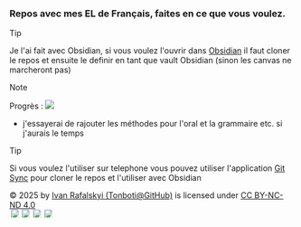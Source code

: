 ### Repos avec mes EL de Français, faites en ce que vous voulez.

> [!tip] 
>Je l'ai fait avec Obsidian, si vous voulez l'ouvrir dans [Obsidian](https://obsidian.md/) il faut cloner le repos et 
>ensuite le definir en tant que vault Obsidian (sinon les canvas ne marcheront pas)

>[!note] 
>Progrès :     ![](https://geps.dev/progress/100)
> - j'essayerai de rajouter les méthodes pour l'oral et la grammaire etc. si j'aurais le temps

>[!tip] 
>Si vous voulez l'utiliser sur telephone vous pouvez utiliser l'application [Git Sync](https://play.google.com/store/apps/details?id=com.viscouspot.gitsync&hl=fr&pli=1) pour cloner le repos et l'utiliser avec Obsidian 


© 2025 by <a href="https://github.com/Tonboti">Ivan Rafalskyi (Tonboti@GitHub)</a> is licensed under <a href="https://creativecommons.org/licenses/by-nc-nd/4.0/">CC BY-NC-ND 4.0</a>
<span style="display:flex; gap: .2em">
    <img src="https://mirrors.creativecommons.org/presskit/icons/cc.svg" style="max-width: 1em;max-height:1em;margin-left: .2em;">
    <img src="https://mirrors.creativecommons.org/presskit/icons/by.svg" style="max-width: 1em;max-height:1em;margin-left: .2em;">
    <img src="https://mirrors.creativecommons.org/presskit/icons/nc.svg" style="max-width: 1em;max-height:1em;margin-left: .2em;">
    <img src="https://mirrors.creativecommons.org/presskit/icons/nd.svg" style="max-width: 1em;max-height:1em;margin-left: .2em;">
<span>
